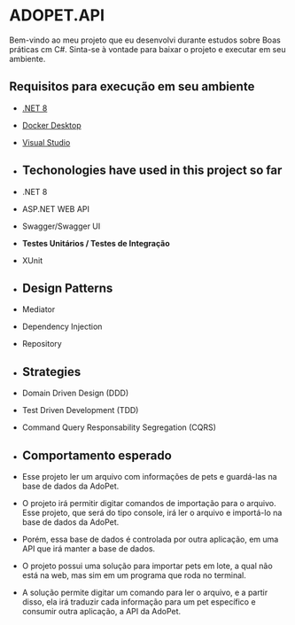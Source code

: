 # ADOPET.API

Bem-vindo ao meu projeto que eu desenvolvi durante estudos sobre Boas práticas cm C#. Sinta-se à vontade para baixar o projeto e executar em seu ambiente.

## Requisitos para execução em seu ambiente
- [.NET 8](https://dotnet.microsoft.com/download/dotnet)
- [Docker Desktop](https://www.docker.com/products/docker-desktop/)
- [Visual Studio](https://visualstudio.microsoft.com/vs/community/)

- ## Techonologies have used in this project so far

- .NET 8
- ASP.NET WEB API 
- Swagger/Swagger UI

- **Testes Unitários / Testes de Integração**

- XUnit

- ## Design Patterns

- Mediator
- Dependency Injection
- Repository

- ## Strategies

- Domain Driven Design (DDD)
- Test Driven Development (TDD)
- Command Query Responsability Segregation (CQRS)

- ## Comportamento esperado
- Esse projeto ler um arquivo com informações de pets e guardá-las na base de dados da AdoPet.
- O projeto irá permitir digitar comandos de importação para o arquivo. Esse projeto, que será do tipo console, irá ler o arquivo e importá-lo na base de dados da AdoPet.
- Porém, essa base de dados é controlada por outra aplicação, em uma API que irá manter a base de dados.
- O projeto possui uma solução para importar pets em lote, a qual não está na web, mas sim em um programa que roda no terminal.
-  A solução permite digitar um comando para ler o arquivo, e a partir disso, ela irá traduzir cada informação para um pet específico e consumir outra aplicação, a API da AdoPet.

